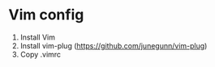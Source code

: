 # Vim config
1. Install Vim
2. Install vim-plug (https://github.com/junegunn/vim-plug)
3. Copy .vimrc
